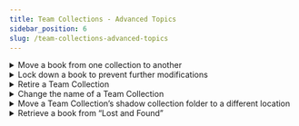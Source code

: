```yaml
---
title: Team Collections - Advanced Topics
sidebar_position: 6
slug: /team-collections-advanced-topics
---
```



<details>
<summary>Move a book from one collection to another</summary>

Sometimes a book needs to be moved from one collection to another. For example, suppose you have multiple Team Collections organized according to grade levels or difficulty. After reassessing a book’s level of difficulty, you decide it needs to be moved to a different collection.


The procedure to do this is as follows:

1. **In Bloom:** Check Out the book. (Remember, you need to check the book out to make changes.)
2. **Using Windows File Explorer:** Copy the book’s _local_ folder (not the Dropbox or LAN folder), to the new collection folder.
3. **In Bloom:** _While the book is still checked out to you,_ right-click on the book’s thumbnail and choose **Delete Book**.

</details>

<details>
<summary>Lock down a book to prevent further modifications</summary>

There are several ways you can “lock down” a book to prevent further modification: 

- The Administrator can permanently Check Out the book.
- The Administrator can move the book out of the team collection (see [Moving a book from one collection to another](/team-collections-advanced-topics#fd16939ea0684005a34727444964a436)).
- The Administrator can “retire” the entire Team Collection (see [Retiring a Team Collection](/team-collections-advanced-topics#3a6243f616134809b5b9c06e5748094f)).

(In a future version of Bloom, we may add the ability to “lock down” a book. )


</details>

<details>
<summary>Retire a Team Collection</summary>

The team collection Administrator may wish to “retire” a particular Team Collection in order to prevent accidental book modification or deletions. This might happen if a team has completed work on a book collection, or if collaboration on the book collection is no longer needed or desired. 


The team collection Administrator can change the Team Collection back into a regular Bloom collection. The procedure to do this is as follows:

1. **In Bloom:** Ensure all books have been checked in.
2. Close Bloom.
3. **Using Windows File Explorer:** delete the following files from the Team Collection **local** folder:
	- `lastCollectionFileSyncData.txt`
	- `log.txt`
	- `TeamCollectionLink.txt`
4. **Using Dropbox:** Delete or un-share the shared **Dropbox** folder containing the Team Collection. (If you are using a LAN for file sharing, delete or un-share the shared LAN folder.)

</details>

<details>
<summary>Change the name of a Team Collection</summary>

When you [create a Team Collection](/team-collections-getting-started#6035d8998d5d42a4b66a19e86590d845), you are warned that you will not be able to change the name of the collection later. This is not _exactly_ true: it is possible to change the name, but it’s painful. If you find yourself in dire circumstances and must change the Team Collection name, see [Change a Team Collection Name](/change-team-collection-name).


</details>

<details>
<summary>Move a Team Collection’s shadow collection folder to a different location</summary>

When you [create a Team Collection](/team-collections-getting-started#6035d8998d5d42a4b66a19e86590d845), you choose a Dropbox (or LAN) folder for the Team Collection’s shadow collection folder. If you later decide you need to move the shadow collection folder to a different location, here is how you can do it:

1. **Close Bloom.**
2. **In Windows Explorer,** navigate to the location of the shadow collection folder (in your Dropbox folder). Move the shadow collection folder to its new location.

	:::note
	
	You may get a notice from Dropbox warning you that moving the folder will “remove it for the members of” the folder you are moving it out of. This happens when you rely on the sharing settings of a higher-level folder to share the shadow collection folder with your teammates. 
	![](./team-collections-advanced-topics.82d7bd6b-edd5-4630-8b5d-1a927218c219.png)
	
	If you see this notice, click the **Move anyway** button. Then re-share the shadow collection folder (or a higher-level folder) with your teammates.
	
	:::
	
	

3. **In Windows Explorer,** re-join the Team Collection by double-clicking the `Join this Team Collection.JoinBloomTC`. (This will alert Bloom to the new location of the shadow collection folder.)
4. **Bloom** will start, and will show this message:

	![](./team-collections-advanced-topics.49df2df6-5768-4e51-afb8-2b76be3c08dc.png)

5. Click **JOIN**. Bloom should proceed to open the Team Collection.

:::note

If you try to open a Team Collection whose Dropbox folder has been moved, Bloom will show a “disconnected” state in the Team Collection status badge, and display a message which outlines the above steps.  
![](./team-collections-advanced-topics.eb664e12-cdd1-48a2-a1d6-693517f1f933.png)

:::




</details>

<details>
<summary>Retrieve a book from “Lost and Found”</summary>

There are a number of situations where conflicts arise between books on different team members’ computers and Bloom cannot decide which one it should treat as authoritative. In these cases, Bloom chooses one version as the “winner” and saves the other one in a special folder called “Lost and Found”. (The Lost and Found folder exists only in the synchronized team collection “shadow folder”, not in your working files.) 


:::note

Books in the lost and found have the extension `.bloom`. By [installing BloomPUB Viewer](/bloompub-viewer), you can view and examine these books directly. 

:::




**If you want to rescue a book from the Lost and Found, it’s best to coordinate this with your Team Collection administrator.** 


If you are a confident computer user, here is what you need to do: 

1. Close Bloom.
2. Navigate to the Dropbox (or LAN)-synchronized “shadow folder” (for instance, **`C:\Users\<your username>\Dropbox\My-collection - TC\`**).
3. Now look for a subfolder called **`Lost and Found`**. Inside the `Lost and Found` subfolder you will find one or more files with a **`.bloom`** extension. Each of these is a compressed book folder that can be examined using BloomPUB Viewer.
4. Once you have identified the book you want to rescue, copy the desired `.bloom` file to a different location on your computer, and uncompress it into a new folder. You will probably need to use a zip utility such as [7-Zip](https://7-zip.org/) to do this. (Alternately, you can change the filename extension to `.zip`, and use Windows’ built-in zip tools to uncompress the file into a new folder.)
5. Rename the folder to something that does not match any folder name or book title in your **local** Team Collection.
6. Copy or move your newly uncompressed folder into your **local** Team Collection folder.
7. Launch Bloom. Bloom will recognize that a book has been added to the Team Collection. There will be a message saying, “The book ‘XX’ is no longer in the Team Collection. It has been kept in your local collection.” You may ignore this message. The book will be automatically checked out to you.
8. Check in the book, and Bloom (with a little help from Dropbox or your LAN) will propagate the new book to the other Team Collection computers.

**Now comes the hard part:** you must manually reconcile the two different versions. This means identifying the parts you want to keep from one book (the version you will not keep), and manually moving them into the one you will keep. This can be a painful process! 


After you have finished reconciling the two books, you can remove the one you do not want to keep (see [How can I remove a book from a Team Collection](/team-collection-faq#41000d72c84a4fde8bf3e62f407e4cea) for instructions on how to do this). 


</details>

